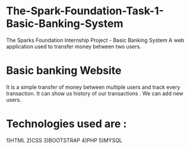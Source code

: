 # The-Spark-Foundation-Task-1-Basic-Banking-System
The Sparks Foundation Internship Project - Basic Banking System 
A web application used to transfer money between two users.

# Basic banking Website
It is a simple transfer of money between multiple users and track every transaction. 
It can show us history of our transactions . 
We can add new users.


# Technologies used are :
1)HTML
2)CSS
3)BOOTSTRAP
4)PHP
5)MYSQL
